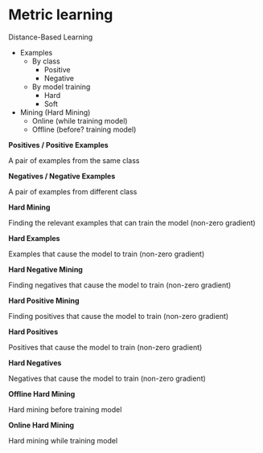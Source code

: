 # Metric learning

Distance-Based Learning

- Examples
    - By class
        - Positive
        - Negative
    - By model training
        - Hard
        - Soft
- Mining (Hard Mining)
    - Online (while training model)
    - Offline (before? training model)

**Positives / Positive Examples**

A pair of examples from the same class

**Negatives / Negative Examples**

A pair of examples from different class

**Hard Mining**

Finding the relevant examples that can train the model (non-zero gradient)

**Hard Examples**

Examples that cause the model to train (non-zero gradient)

**Hard Negative Mining**

Finding negatives that cause the model to train (non-zero gradient)

**Hard Positive Mining**

Finding positives that cause the model to train (non-zero gradient)

**Hard Positives**

Positives that cause the model to train (non-zero gradient)

**Hard Negatives** 

Negatives that cause the model to train (non-zero gradient)

**Offline Hard Mining**

Hard mining before training model

**Online Hard Mining**

Hard mining while training model
